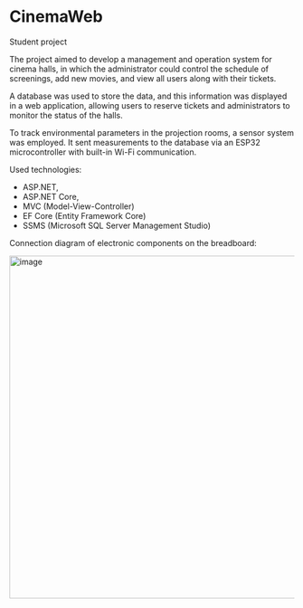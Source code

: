 # CinemaWeb
Student project

The project aimed to develop a management and operation system for cinema halls, in which the administrator could control the schedule of screenings, add new movies, and view all users along with their tickets.

A database was used to store the data, and this information was displayed in a web application, allowing users to reserve tickets and administrators to monitor the status of the halls.

To track environmental parameters in the projection rooms, a sensor system was employed. It sent measurements to the database via an ESP32 microcontroller with built-in Wi-Fi communication.

Used technologies:
- ASP.NET,
- ASP.NET Core,
- MVC (Model-View-Controller)
- EF Core (Entity Framework Core)
- SSMS (Microsoft SQL Server Management Studio)

Connection diagram of electronic components on the breadboard:

<img width="1142" height="606" alt="image" src="https://github.com/user-attachments/assets/eb6f3ed2-d079-4d18-a88a-ae51ebe08312" />
